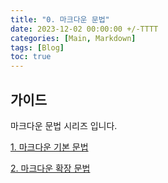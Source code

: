 ```yaml
---
title: "0. 마크다운 문법"
date: 2023-12-02 00:00:00 +/-TTTT
categories: [Main, Markdown]
tags: [Blog]
toc: true
---
```


## 가이드

마크다운 문법 시리즈 입니다.

[1. 마크다운 기본 문법](../markdown-01-basic)

[2. 마크다운 확장 문법](../markdown-02-extended)
